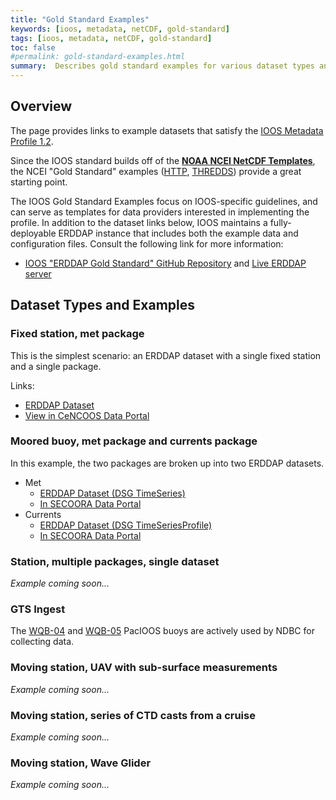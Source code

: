 ```yaml
---
title: "Gold Standard Examples"
keywords: [ioos, metadata, netCDF, gold-standard]
tags: [ioos, metadata, netCDF, gold-standard]
toc: false
#permalink: gold-standard-examples.html
summary:  Describes gold standard examples for various dataset types and scenarios.
---
```



## **Overview**

The page provides links to example datasets that satisfy the [IOOS Metadata Profile 1.2](ioos-metadata-profile-v1-2.html).

Since the IOOS standard builds off of the [**NOAA NCEI NetCDF Templates**](https://www.nodc.noaa.gov/data/formats/netcdf/), the NCEI "Gold Standard" examples ([HTTP](https://data.nodc.noaa.gov/ncei/example/data/netcdf/), [THREDDS](https://data.nodc.noaa.gov/thredds/catalog/example/catalog.html)) provide a great starting point.

The IOOS Gold Standard Examples focus on IOOS-specific guidelines, and can serve as templates for data providers interested in implementing the profile.  In addition to the dataset links below, IOOS maintains a fully-deployable ERDDAP instance that includes both the example data and configuration files.  Consult the following link for more information:

* [IOOS "ERDDAP Gold Standard" GitHub Repository](https://github.com/ioos/erddap-gold-standard) and [Live ERDDAP server](https://standards.sensors.ioos.us/erddap/index.html)

## **Dataset Types and Examples**

### Fixed station, met package

This is the simplest scenario: an ERDDAP dataset with a single fixed station and a single package.

Links:

* [ERDDAP Dataset](http://erddap.cencoos.org/erddap/tabledap/edu_calpoly_marine_morro_bay_met.html)
* [View in CeNCOOS Data Portal](https://data.cencoos.org/#metadata/57163/station)

### Moored buoy, met package and currents package

In this example, the two packages are broken up into two ERDDAP datasets.

* Met
  * [ERDDAP Dataset (DSG TimeSeries)](http://erddap.secoora.org/erddap/tabledap/edu_usf_marine_comps_c10.html)
  * [In SECOORA Data Portal](https://portal.secoora.org/#metadata/60387/station)
* Currents
  * [ERDDAP Dataset (DSG TimeSeriesProfile)](http://erddap.secoora.org/erddap/tabledap/c10-wave-wfs-central-buoy.html)
  * [In SECOORA Data Portal](https://portal.secoora.org/#metadata/100167/station)

### Station, multiple packages, single dataset

*Example coming soon...*

### GTS Ingest

The [WQB-04](https://pae-paha.pacioos.hawaii.edu/erddap/info/WQB-04/index.html) and [WQB-05](https://pae-paha.pacioos.hawaii.edu/erddap/info/WQB-05/index.html) PacIOOS buoys are actively used by NDBC for collecting data.

### Moving station, UAV with sub-surface measurements

*Example coming soon...*

### Moving station, series of CTD casts from a cruise

*Example coming soon...*

### Moving station, Wave Glider

*Example coming soon...*
